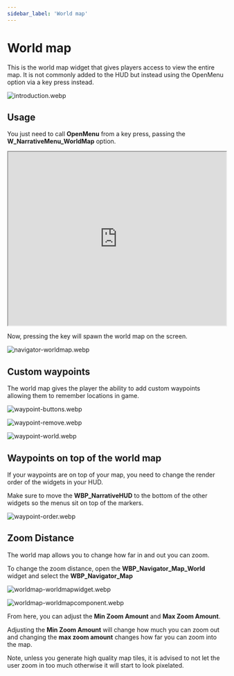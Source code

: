 ```yaml
---
sidebar_label: 'World map'
---
```


# World map

This is the world map widget that gives players access to view the entire map. It is not commonly added to the HUD but instead using the OpenMenu option via a key press instead.

![introduction.webp](//img/pro/navigator/introduction.webp)

## Usage

You just need to call **OpenMenu** from a key press, passing the **W_NarrativeMenu_WorldMap** option.

<iframe src="https://blueprintue.com/render/c42mnyp6/" width="100%" height="400" scrolling="no" allowfullscreen></iframe>

Now, pressing the key will spawn the world map on the screen.

![navigator-worldmap.webp](//img/pro/navigator/navigator-worldmap.webp)

## Custom waypoints

The world map gives the player the ability to add custom waypoints allowing them to remember locations in game.

![waypoint-buttons.webp](//img/pro/navigator/waypoint-buttons.webp)

![waypoint-remove.webp](//img/pro/navigator/waypoint-remove.webp)

![waypoint-world.webp](//img/pro/navigator/waypoint-world.webp)

## Waypoints on top of the world map

If your waypoints are on top of your map, you need to change the render order of the widgets in your HUD. 

Make sure to move the **WBP_NarrativeHUD** to the bottom of the other widgets so the menus sit on top of the markers.

![waypoint-order.webp](//img/pro/navigator/waypoint-order.webp)

## Zoom Distance

The world map allows you to change how far in and out you can zoom.

To change the zoom distance, open the **WBP_Navigator_Map_World** widget and select the **WBP_Navigator_Map**

![worldmap-worldmapwidget.webp](//img/pro/navigator/worldmap-worldmapwidget.webp)

![worldmap-worldmapcomponent.webp](//img/pro/navigator/worldmap-worldmapcomponent.webp)

From here, you can adjust the **Min Zoom Amount** and **Max Zoom Amount**.

Adjusting the **Min Zoom Amount** will change how much you can zoom out and changing the **max zoom amount** changes how far you can zoom into the map.



Note, unless you generate high quality map tiles, it is advised to not let the user zoom in too much otherwise it will start to look pixelated.